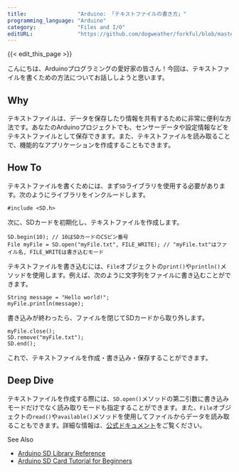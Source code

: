 ```yaml
---
title:                "Arduino: 「テキストファイルの書き方」"
programming_language: "Arduino"
category:             "Files and I/O"
editURL:              "https://github.com/dogweather/forkful/blob/master/content/ja/arduino/writing-a-text-file.md"
---
```


{{< edit_this_page >}}

こんにちは、Arduinoプログラミングの愛好家の皆さん！今回は、テキストファイルを書くための方法についてお話ししようと思います。

## Why

テキストファイルは、データを保存したり情報を共有するために非常に便利な方法です。あなたのArduinoプロジェクトでも、センサーデータや設定情報などをテキストファイルとして保存できます。また、テキストファイルを読み取ることで、機能的なアプリケーションを作成することもできます。

## How To

テキストファイルを書くためには、まず`SD`ライブラリを使用する必要があります。次のようにライブラリをインクルードします。

```Arduino
#include <SD.h>
```

次に、SDカードを初期化し、テキストファイルを作成します。

```Arduino
SD.begin(10); // 10はSDカードのCSピン番号
File myFile = SD.open("myFile.txt", FILE_WRITE); // "myFile.txt"はファイル名, FILE_WRITEは書き込むモード
```

テキストファイルを書き込むには、`File`オブジェクトの`print()`や`println()`メソッドを使用します。例えば、次のように文字列をファイルに書き込むことができます。

```Arduino
String message = "Hello world!";
myFile.println(message);
```

書き込みが終わったら、ファイルを閉じてSDカードから取り外します。

```Arduino
myFile.close();
SD.remove("myFile.txt");
SD.end();
```

これで、テキストファイルを作成・書き込み・保存することができます。

## Deep Dive

テキストファイルを作成する際には、`SD.open()`メソッドの第二引数に書き込みモードだけでなく読み取りモードも指定することができます。また、`File`オブジェクトの`read()`や`available()`メソッドを使用してファイルからデータを読み取ることもできます。詳細な情報は、[公式ドキュメント](https://www.arduino.cc/reference/en/libraries/sd/)をご覧ください。

See Also

- [Arduino SD Library Reference](https://www.arduino.cc/reference/en/libraries/sd/)
- [Arduino SD Card Tutorial for Beginners](https://randomnerdtutorials.com/complete-guide-for-ultrasonic-sensor-hc-sr04/)